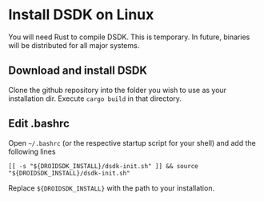 # Install DSDK on Linux

You will need Rust to compile DSDK. This is temporary. In future, binaries will be distributed for all major systems.

## Download and install DSDK

Clone the github repository into the folder you wish to use as your installation dir. Execute ``cargo build`` in that
directory.

## Edit .bashrc

Open ``~/.bashrc`` (or the respective startup script for your shell) and add the following lines

```shell script
[[ -s "${DROIDSDK_INSTALL}/dsdk-init.sh" ]] && source "${DROIDSDK_INSTALL}/dsdk-init.sh"
```

Replace ``${DROIDSDK_INSTALL}`` with the path to your installation.